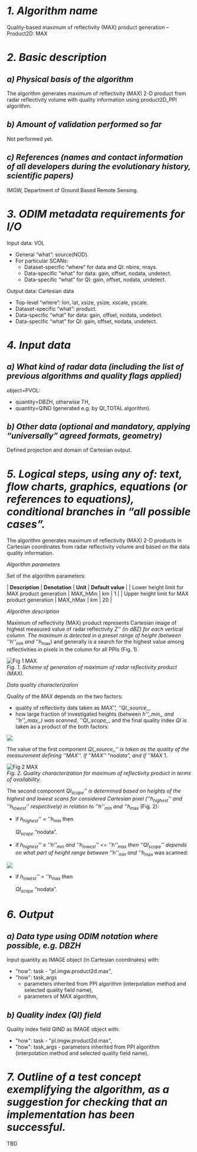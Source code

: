 # *1. Algorithm name*
Quality-based maximum of reflectivity (MAX) product generation – Product2D: MAX

# *2. Basic description*
## *a) Physical basis of the algorithm*
The algorithm generates maximum of reflectivity (MAX) 2-D product from radar reflectivity volume with quality information using product2D_PPI algorithm.

## *b) Amount of validation performed so far*
Not performed yet.

## *c) References (names and contact information of all developers during the evolutionary history, scientific papers)*
IMGW, Department of Ground Based Remote Sensing. 

# *3. ODIM metadata requirements for I/O*
Input data: VOL
* General “what”: source(NOD).
* For particular SCANs:
  * Dataset-specific “where” for data and QI: nbins, nrays. 
  * Data-specific “what” for data: gain, offset, nodata, undetect.
  * Data-specific “what” for QI: gain, offset, nodata, undetect.

Output data: Cartesian data
* Top-level “where”: lon, lat, xsize, ysize, xscale, yscale. 
* Dataset-specific “what”: product.
* Data-specific “what” for data: gain, offset, nodata, undetect.
* Data-specific “what” for QI: gain, offset, nodata, undetect.

# *4. Input data*
## *a) What kind of radar data (including the list of previous algorithms and quality flags applied)*
object=PVOL:
* quantity=DBZH, otherwise TH, 
* quantity=QIND (generated e.g. by QI_TOTAL algorithm).

## *b) Other data (optional and mandatory, applying “universally” agreed formats, geometry)*
Defined projection and domain of Cartesian output.

# *5. Logical steps, using any of: text, flow charts, graphics, equations (or references to equations), conditional branches in “all possible cases”.*
The algorithm generates maximum of reflectivity (MAX) 2-D products in Cartesian coordinates from radar reflectivity volume and based on the data quality information.

*Algorithm parameters*

Set of the algorithm parameters:

| **Description** | **Denotation** | **Unit** | **Default value** |
| Lower height limit for MAX product generation | MAX_hMin | km | 1 |
| Upper height limit for MAX product generation | MAX_hMax | km | 20 |

*Algorithm description*

Maximum of reflectivity (MAX) product represents Cartesian image of highest measured value of radar reflectivity _Z'' (in dBZ) for each vertical column. The maximum is detected in a preset range of height (between ''h''<sub>min</sub> and ''h_<sub>max</sub>) and generally is a search for the highest value among reflectivities in pixels in the column for all PPIs (Fig. 1).


![Fig 1 MAX](/images/Fig_1_MAX.gif)\
_Fig. 1. Scheme of generation of maximum of radar reflectivity product (MAX)._

*Data quality characterization*

Quality of the _MAX_ depends on the two factors:
- quality of reflectivity data taken as _MAX'', ''QI,,source,,_,
- how large fraction of investigated heights (between _h'',,min,, and ''h'',,max,,) was scanned, ''QI,,scope,,_,
and the final quality index _QI_ is taken as a product of the both factors: 

<img src="https://render.githubusercontent.com/render/math?math=QI = QI_{source} \cdot QI_{scope}" />

<!--
	#!latex 
	$  QI = QI_{source} \cdot QI_{scope}  $ 
-->	
	

The value of the first component _QI,,source,,'' is taken as the quality of the measurement defining ''MAX''. If ''MAX'' “nodata”, and if ''MAX_ 1.

![Fig 2 MAX](/images/Fig_2_MAX.gif)\
_Fig. 2. Quality characterization for maximum of reflectivity product in terms of availability._

The second component _QI<sub>scope</sub>'' is determined based on heights of the highest and lowest scans for considered Cartesian pixel (''h<sub>highest</sub>'' and ''h<sub>lowest</sub>'' respectively) in relation to ''h''<sub>min</sub> and ''h_<sub>max</sub> (Fig. 2):

- if _h<sub>highest</sub>'' < ''h_<sub>min</sub> then

  _QI<sub>scope</sub>_ “nodata”.

- if _h<sub>highest</sub>'' ≥ ''h''<sub>min</sub> and ''h<sub>lowest</sub>'' <= ''h''<sub>max</sub> then ''QI<sub>scope</sub>'' depends on what part of height range between ''h''<sub>min</sub> and ''h_<sub>max</sub> was scanned:

<img src="https://render.githubusercontent.com/render/math?math=QI_{scope} = \frac {min(h_{highest},h_{lowest}) - max(h_{lowest},h_{min})} {h_{max} - h_{min}}" />
  	
<!--  	
	#!latex 
	$  QI_{scope} = \frac {min(h_{highest},h_{lowest}) - max(h_{lowest},h_{min})} {h_{max} - h_{min}}  $ 
-->	
	

- if _h<sub>lowest</sub>'' > ''h_<sub>max</sub> then

  _QI<sub>scope</sub>_ “nodata”.

# *6. Output*
## *a) Data type using ODIM notation where possible, e.g. DBZH*
Input quantity as IMAGE object (in Cartesian coordinates) with:
* "how": task - "pl.imgw.product2d.max",
* "how": task_args 
  * parameters inherited from PPI algorithm (interpolation method and selected quality field name),
  * parameters of MAX algorithm,

## *b) Quality index (QI) field*
Quality index field QIND as IMAGE object with:
* "how": task - "pl.imgw.product2d.max", 
* "how": task_args - parameters inherited from PPI algorithm (interpolation method and selected quality field name). 

# *7. Outline of a test concept exemplifying the algorithm, as a suggestion for checking that an implementation has been successful.*
TBD
